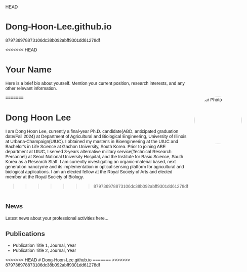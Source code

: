  HEAD

# Dong-Hoon-Lee.github.io
879736978873106dc38b092abff9301dd61278df
<!DOCTYPE html>
<html lang="en">
<head>
    <meta charset="UTF-8">
    <meta name="viewport" content="width=device-width, initial-scale=1.0">
    <title>Your Name - Homepage</title>
    <style>
        body { font-family: Arial, sans-serif; margin: 20px; }
        .header { display: flex; align-items: center; justify-content: space-between; }
        .bio { flex: 1; padding-right: 20px; }
        .photo { width: 150px; height: 150px; border-radius: 75px; }
        .section { margin-top: 20px; }
        h1, h2 { color: #333; }
    </style>
</head>
<body>
    <div class="header">
        <div class="bio">
<<<<<<< HEAD
            <h1>Your Name</h1>
            <p>Here is a brief bio about yourself. Mention your current position, research interests, and any other relevant information.</p>
=======
            <h1>Dong Hoon Lee</h1>
            <p>I am Dong Hoon Lee, currently a final-year Ph.D. candidate(ABD, anticipated graduation date/Fall 2024) at Department of Agricultural and Biological Engineering, University of Illinois at Urbana-Champaign(UIUC). I obtained my master's in Bioengineering at the UIUC and Bachelor's in Life Science at Gachon University, South Korea.  Prior to joining ABE department at UIUC, I served 3-years alternative military service(Technical Research Personnel) at Seoul National University Hospital, and the Institute for Basic Science, South Korea as a Research Staff. 
                I am currently investigating an organic-material based, next generation nanozyme and its implementation in optical sensing platform for agricultural and biological applications. 
            I am an elected fellow at the Royal Society of Arts and elected member at the Royal Society of Biology. 
                
>>>>>>> 879736978873106dc38b092abff9301dd61278df
        </div>
        <img src="path_to_your_photo.jpg" alt="Your Photo" class="photo">
    </div>
    <div class="section">
        <h2>News</h2>
        <p>Latest news about your professional activities here...</p>
    </div>
    <div class="section">
        <h2>Publications</h2>
        <ul>
            <li>Publication Title 1, Journal, Year</li>
            <li>Publication Title 2, Journal, Year</li>
            <!-- Add more publications as needed -->
        </ul>
    </div>
</body>
</html>
<<<<<<< HEAD
# Dong-Hoon-Lee.github.io
=======
>>>>>>> 879736978873106dc38b092abff9301dd61278df
